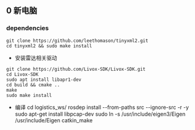 ## 0 新电脑

### dependencies

```
git clone https://github.com/leethomason/tinyxml2.git
cd tinyxml2 && sudo make install
```

* 安装雷达相关驱动
```
git clone https://github.com/Livox-SDK/Livox-SDK.git
cd Livox-SDK
sudo apt install libapr1-dev
cd build && cmake ..
make
sudo make install
```
* 编译
cd logistics_ws/
rosdep install --from-paths src --ignore-src -r -y
sudo apt-get install libpcap-dev
sudo ln -s /usr/include/eigen3/Eigen /usr/include/Eigen
catkin_make
```
